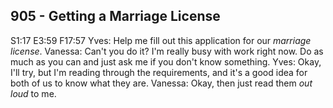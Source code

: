 905 - Getting a Marriage License
--------------------------------
S1:17 E3:59 F17:57
Yves: Help me fill out this application for our *marriage license*.
Vanessa: Can't you do it? I'm really busy with work right now. Do as much as you can and just ask me if you don't know something.
Yves: Okay, I'll try, but I'm reading through the requirements, and it's a good idea for both of us to know what they are.
Vanessa: Okay, then just read them *out loud* to me.
